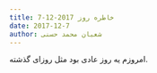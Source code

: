 ```yaml
---
title: خاطره روز 2017-12-7
date: 2017-12-7
author: شعبان محمد حسنی
---
```


امروزم یه روز عادی بود مثل روزای گذشته.